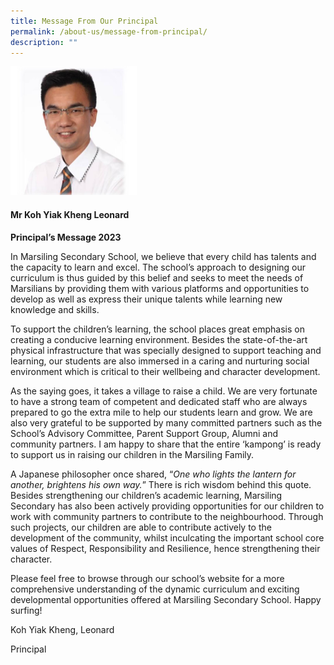 ```yaml
---
title: Message From Our Principal
permalink: /about-us/message-from-principal/
description: ""
---
```

<img src="/images/Mr Koh Yiak Kheng.png" 
		 style="width:40%">

#### **Mr Koh Yiak Kheng Leonard**

**Principal’s Message 2023**

In Marsiling Secondary School, we believe that every child has talents and the capacity to learn and excel. The school’s approach to designing our curriculum is thus guided by this belief and seeks to meet the needs of Marsilians by providing them with various platforms and opportunities to develop as well as express their unique talents while learning new knowledge and skills.

To support the children’s learning, the school places great emphasis on creating a conducive learning environment. Besides the state-of-the-art physical infrastructure that was specially designed to support teaching and learning, our students are also immersed in a caring and nurturing social environment which is critical to their wellbeing and character development.

As the saying goes, it takes a village to raise a child. We are very fortunate to have a strong team of competent and dedicated staff who are always prepared to go the extra mile to help our students learn and grow. We are also very grateful to be supported by many committed partners such as the School’s Advisory Committee, Parent Support Group, Alumni and community partners. I am happy to share that the entire ‘kampong’ is ready to support us in raising our children in the Marsiling Family.

A Japanese philosopher once shared, “_One who lights the lantern for another, brightens his own way._” There is rich wisdom behind this quote. Besides strengthening our children’s academic learning, Marsiling Secondary has also been actively providing opportunities for our children to work with community partners to contribute to the neighbourhood. Through such projects, our children are able to contribute actively to the development of the community, whilst inculcating the important school core values of Respect, Responsibility and Resilience, hence strengthening their character.

Please feel free to browse through our school’s website for a more comprehensive understanding of the dynamic curriculum and exciting developmental opportunities offered at Marsiling Secondary School. Happy surfing!

Koh Yiak Kheng, Leonard

Principal